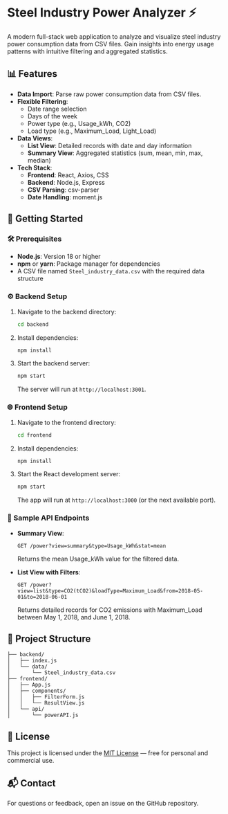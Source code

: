 # Steel Industry Power Analyzer ⚡

A modern full-stack web application to analyze and visualize steel industry power consumption data from CSV files. Gain insights into energy usage patterns with intuitive filtering and aggregated statistics.

## 📊 Features

- **Data Import**: Parse raw power consumption data from CSV files.
- **Flexible Filtering**:
  - Date range selection
  - Days of the week
  - Power type (e.g., Usage_kWh, CO2)
  - Load type (e.g., Maximum_Load, Light_Load)
- **Data Views**:
  - **List View**: Detailed records with date and day information
  - **Summary View**: Aggregated statistics (sum, mean, min, max, median)
- **Tech Stack**:
  - **Frontend**: React, Axios, CSS
  - **Backend**: Node.js, Express
  - **CSV Parsing**: csv-parser
  - **Date Handling**: moment.js

## 🚀 Getting Started

### 🛠️ Prerequisites

- **Node.js**: Version 18 or higher
- **npm** or **yarn**: Package manager for dependencies
- A CSV file named `Steel_industry_data.csv` with the required data structure

### ⚙️ Backend Setup

1. Navigate to the backend directory:
   ```bash
   cd backend
   ```

2. Install dependencies:
   ```bash
   npm install
   ```

3. Start the backend server:
   ```bash
   npm start
   ```

   The server will run at `http://localhost:3001`.

### 🌐 Frontend Setup

1. Navigate to the frontend directory:
   ```bash
   cd frontend
   ```

2. Install dependencies:
   ```bash
   npm install
   ```

3. Start the React development server:
   ```bash
   npm start
   ```

   The app will run at `http://localhost:3000` (or the next available port).

### 🧪 Sample API Endpoints

- **Summary View**:
  ```
  GET /power?view=summary&type=Usage_kWh&stat=mean
  ```
  Returns the mean Usage_kWh value for the filtered data.

- **List View with Filters**:
  ```
  GET /power?view=list&type=CO2(tCO2)&loadType=Maximum_Load&from=2018-05-01&to=2018-06-01
  ```
  Returns detailed records for CO2 emissions with Maximum_Load between May 1, 2018, and June 1, 2018.

## 📁 Project Structure

```
├── backend/
│   ├── index.js
│   └── data/
│       └── Steel_industry_data.csv
├── frontend/
│   ├── App.js
│   ├── components/
│   │   ├── FilterForm.js
│   │   └── ResultView.js
│   └── api/
│       └── powerAPI.js
```

## 📄 License

This project is licensed under the [MIT License](LICENSE) — free for personal and commercial use.

## 📬 Contact

For questions or feedback, open an issue on the GitHub repository.